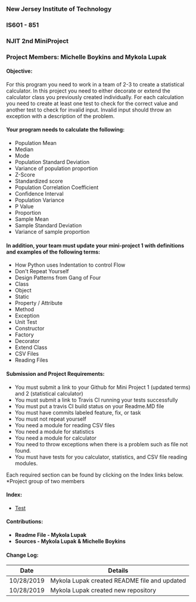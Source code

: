 ### New Jersey Institute of Technology
### IS601 - 851
### NJIT 2nd MiniProject
### Project Members: Michelle Boykins and Mykola Lupak
#### Objective:
For this program you need to work in a team of 2-3 to create a statistical calculator. In this project you need to either decorate or extend the calculator class you previously created individually. For each calculation you need to create at least one test to check for the correct value and another test to check for invalid input. Invalid input should throw an exception with a description of the problem.

#### Your program needs to calculate the following:

* Population Mean
* Median
* Mode
* Population Standard Deviation
* Variance of population proportion
* Z-Score
* Standardized score
* Population Correlation Coefficient
* Confidence Interval
* Population Variance
* P Value
* Proportion
* Sample Mean
* Sample Standard Deviation
* Variance of sample proportion

#### In addition, your team must update your mini-project 1 with definitions and examples of the following terms:

* How Python uses Indentation to control Flow
* Don't Repeat Yourself
* Design Patterns from Gang of Four
* Class
* Object
* Static
* Property / Attribute
* Method
* Exception
* Unit Test
* Constructor
* Factory
* Decorator
* Extend Class
* CSV Files
* Reading Files

#### Submission  and Project Requirements:

 * You must submit a link to your Github for Mini Project 1 (updated terms) and 2 (statistical calculator) 
 * You must submit a link to Travis CI running your tests successfully
* You must put a travis CI build status on your Readme.MD file
* You must have commits labeled feature, fix, or task 
* You must not repeat yourself
* You need a module for reading CSV files
* You need a module for statistics
* You need a module for calculator
* You need to throw exceptions when there is a problem such as file not found.
* You must have tests for you calculator, statistics, and CSV file reading modules.   

Each required section can be found by clicking on the Index links below.</br> 
*Project group of two members

#### Index:
* [Test](/test.md)
 <a name="contributions">
 
#### Contributions:
- **Readme File - Mykola Lupak**
- **Sources - Mykola Lupak & Michelle Boykins**

<a name="changelog">
 
#### Change Log:
|  Date  | Details  |  
|---|---|
|  10/28/2019  | Mykola Lupak created README file and updated | 
|  10/28/2019  | Mykola Lupak created new repository |  

